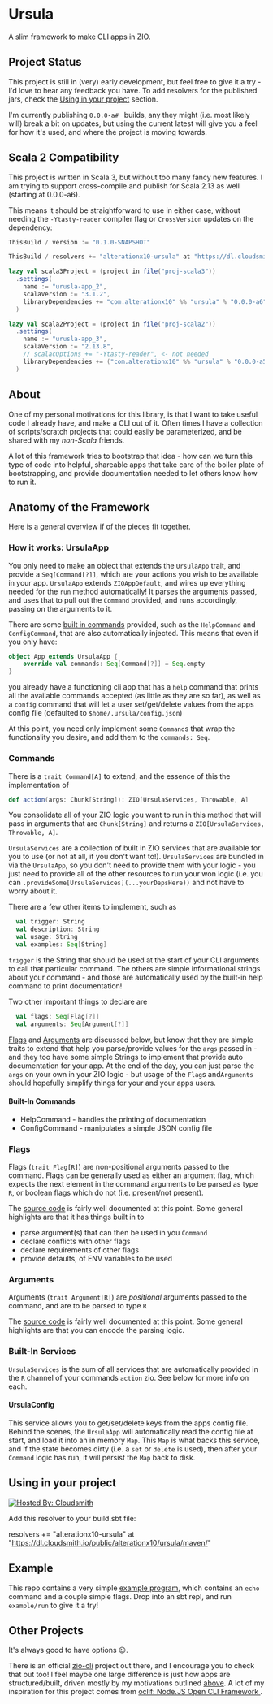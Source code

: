 # Ursula

A slim framework to make CLI apps in ZIO.

## Project Status

This project is still in (very) early development, but feel free to give it a
try - I'd love to hear any feedback you have. To add resolvers for the published
jars, check the [Using in your project](#using-in-your-project) section.

I'm currently publishing `0.0.0-a# ` builds, any they might (i.e. most likely
will) break a bit on updates, but using the current latest will give you a feel
for how it's used, and where the project is moving towards.

## Scala 2 Compatibility

This project is written in Scala 3, but without too many fancy new features. I
am trying to support cross-compile and publish for Scala 2.13 as well (starting
at 0.0.0-a6).

This means it should be straightforward to use in either case, without needing
the `-Ytasty-reader` compiler flag or `CrossVersion` updates on the dependency:

```scala
ThisBuild / version := "0.1.0-SNAPSHOT"

ThisBuild / resolvers += "alterationx10-ursula" at "https://dl.cloudsmith.io/public/alterationx10/ursula/maven/"

lazy val scala3Project = (project in file("proj-scala3"))
  .settings(
    name := "urusla-app_2",
    scalaVersion := "3.1.2",
    libraryDependencies += "com.alterationx10" %% "ursula" % "0.0.0-a6"
  )

lazy val scala2Project = (project in file("proj-scala2"))
  .settings(
    name := "urusla-app_3",
    scalaVersion := "2.13.8",
    // scalacOptions += "-Ytasty-reader", <- not needed
    libraryDependencies += ("com.alterationx10" %% "ursula" % "0.0.0-a5")//.cross(CrossVersion.for2_13Use3) <- not needed
  )
```

## About

One of my personal motivations for this library, is that I want to take useful
code I already have, and make a CLI out of it. Often times I have a collection
of scripts/scratch projects that could easily be parameterized, and be shared
with my _non-Scala_ friends.

A lot of this framework tries to bootstrap that idea - how can we turn this type
of code into helpful, shareable apps that take care of the boiler plate of
bootstrapping, and provide documentation needed to let others know how to run
it.

## Anatomy of the Framework

Here is a general overview if of the pieces fit together.

### How it works: UrsulaApp

You only need to make an object that extends the `UrsulaApp` trait, and provide
a `Seq[Command[?]]`, which are your actions you wish to be available in your
app. `UrsulaApp` extends `ZIOAppDefault`, and wires up everything needed for the
`run` method automatically! It parses the arguments passed, and uses that to
pull out the `Command` provided, and runs accordingly, passing on the arguments
to it.

There are some [built in commands](#built-in-commands) provided, such as the
`HelpCommand` and `ConfigCommand`, that are also automatically injected. This
means that even if you only have:

```scala
object App extends UrsulaApp {
    override val commands: Seq[Command[?]] = Seq.empty
}
```

you already have a functioning cli app that has a `help` command that prints all
the available commands accepted (as little as they are so far), as well as a
`config` command that will let a user set/get/delete values from the apps config
file (defaulted to `$home/.ursula/config.json`)

At this point, you need only implement some `Command`s that wrap the
functionality you desire, and add them to the `commands: Seq`.

### Commands

There is a `trait Command[A]` to extend, and the essence of this the
implementation of

```scala
def action(args: Chunk[String]): ZIO[UrsulaServices, Throwable, A]
```

You consolidate all of your ZIO logic you want to run in this method that will
pass in arguments that are `Chunk[String]` and returns a
`ZIO[UrsulaServices, Throwable, A]`.

`UrsulaServices` are a collection of built in ZIO services that are available
for you to use (or not at all, if you don't want to!). `UrsulaServices` are
bundled in via the `UrsulaApp`, so you don't need to provide them with your
logic - you just need to provide all of the other resources to run your won
logic (i.e. you can `.provideSome[UrsulaServices](...yourDepsHere))` and not
have to worry about it.

There are a few other items to implement, such as

```scala
  val trigger: String
  val description: String
  val usage: String
  val examples: Seq[String]
```

`trigger` is the String that should be used at the start of your CLI arguments
to call that particular command. The others are simple informational strings
about your command - and those are automatically used by the built-in help
command to print documentation!

Two other important things to declare are

```scala
  val flags: Seq[Flag[?]]
  val arguments: Seq[Argument[?]]
```

[Flags](#flags) and [Arguments](#arguments) are discussed below, but know that
they are simple traits to extend that help you parse/provide values for the
`args` passed in - and they too have some simple Strings to implement that
provide auto documentation for your app. At the end of the day, you can just
parse the `args` on your own in your ZIO logic - but usage of the `Flag`s
and`Arguments` should hopefully simplify things for your and your apps users.

#### Built-In Commands

- HelpCommand - handles the printing of documentation
- ConfigCommand - manipulates a simple JSON config file

### Flags

Flags (`trait Flag[R]`) are non-positional arguments passed to the command.
Flags can be generally used as either an argument flag, which expects the next
element in the command arguments to be parsed as type `R`, or boolean flags
which do not (i.e. present/not present).

The
[source code](./ursula/src/main/scala/com/alterationx10/ursula/args/Flag.scala)
is fairly well documented at this point. Some general highlights are that it has
things built in to

- parse argument(s) that can then be used in you `Command`
- declare conflicts with other flags
- declare requirements of other flags
- provide defaults, of ENV variables to be used

### Arguments

Arguments (`trait Argument[R]`) are _positional_ arguments passed to the
command, and are to be parsed to type `R`

The
[source code](./ursula/src/main/scala/com/alterationx10/ursula/args/Argument.scala)
is fairly well documented at this point. Some general highlights are that you
can encode the parsing logic.

### Built-In Services

`UrsulaServices` is the sum of all services that are automatically provided in
the `R` channel of your commands `action` zio. See below for more info on each.

#### UrsulaConfig

This service allows you to get/set/delete keys from the apps config file. Behind
the scenes, the `UrsulaApp` will automatically read the config file at start,
and load it into an in memory `Map`. This `Map` is what backs this service, and
if the state becomes dirty (i.e. a `set` or `delete` is used), then after your
`Command` logic has run, it will persist the `Map` back to disk.

## Using in your project

[![Hosted By: Cloudsmith](https://img.shields.io/badge/OSS%20hosting%20by-cloudsmith-blue?logo=cloudsmith&style=flat-square)](https://cloudsmith.com)

Add this resolver to your build.sbt file:

resolvers += "alterationx10-ursula" at
"https://dl.cloudsmith.io/public/alterationx10/ursula/maven/"

## Example

This repo contains a very simple
[example program](./example/src/main/scala/com/alterationx10/example/), which
contains an `echo` command and a couple simple flags. Drop into an sbt repl, and
run `example/run` to give it a try!

## Other Projects

It's always good to have options 😉.

There is an official [zio-cli](https://github.com/zio/zio-cli) project out
there, and I encourage you to check that out too! I feel maybe one large
difference is just how apps are structured/built, driven mostly by my
motivations outlined [above](#about). A lot of my inspiration for this project
comes from [oclif: Node.JS Open CLI Framework ](https://github.com/oclif/oclif).
